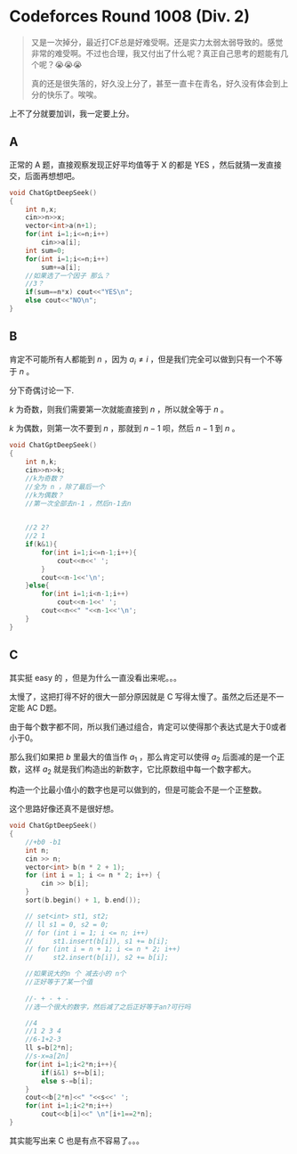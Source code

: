 # Codeforces Round 1008 (Div. 2)

> 又是一次掉分，最近打CF总是好难受啊。还是实力太弱太弱导致的。感觉非常的难受啊。不过也合理，我又付出了什么呢？真正自己思考的题能有几个呢？😭😭😭
>
> 真的还是很失落的，好久没上分了，甚至一直卡在青名，好久没有体会到上分的快乐了。唉唉。

上不了分就要加训，我一定要上分。

## A

正常的 A 题，直接观察发现正好平均值等于 X 的都是 YES ，然后就猜一发直接交，后面再想想吧。

```cpp
void ChatGptDeepSeek()
{
    int n,x;
    cin>>n>>x;
    vector<int>a(n+1);
    for(int i=1;i<=n;i++)
        cin>>a[i];
    int sum=0;
    for(int i=1;i<=n;i++)
        sum+=a[i];
    //如果选了一个因子 那么？
    //3？
    if(sum==n*x) cout<<"YES\n";
    else cout<<"NO\n";
}
```

## B

肯定不可能所有人都能到 $n$ ，因为 $a_i\ne i$ ，但是我们完全可以做到只有一个不等于 $n$ 。

分下奇偶讨论一下.

$k$ 为奇数，则我们需要第一次就能直接到 $n$ ，所以就全等于 $n$ 。

$k$ 为偶数，则第一次不要到 $n$ ，那就到 $n-1$ 呗，然后 $n-1$ 到 $n$ 。

```cpp
void ChatGptDeepSeek()
{
    int n,k;
    cin>>n>>k;
    //k为奇数？
    //全为 n ，除了最后一个
    //k为偶数？
    //第一次全部去n-1 ，然后n-1去n
    

    //2 2?
    //2 1
    if(k&1){
        for(int i=1;i<=n-1;i++){
            cout<<n<<' ';
        }
        cout<<n-1<<'\n';
    }else{
        for(int i=1;i<n-1;i++)
            cout<<n-1<<' ';
        cout<<n<<" "<<n-1<<'\n';
    }
}
```

## C

其实挺 easy 的 ，但是为什么一直没看出来呢。。。

太慢了，这把打得不好的很大一部分原因就是 C 写得太慢了。虽然之后还是不一定能 AC D题。

由于每个数字都不同，所以我们通过组合，肯定可以使得那个表达式是大于0或者小于0。

那么我们如果把 $b$ 里最大的值当作 $a_1$ ，那么肯定可以使得 $a_2$ 后面减的是一个正数，这样 $a_2$ 就是我们构造出的新数字，它比原数组中每一个数字都大。

构造一个比最小值小的数字也是可以做到的，但是可能会不是一个正整数。

这个思路好像还真不是很好想。

```cpp
void ChatGptDeepSeek()
{
    //+b0 -b1
    int n;
    cin >> n;
    vector<int> b(n * 2 + 1);
    for (int i = 1; i <= n * 2; i++) {
        cin >> b[i];
    }
    sort(b.begin() + 1, b.end());

    // set<int> st1, st2;
    // ll s1 = 0, s2 = 0;
    // for (int i = 1; i <= n; i++)
    //     st1.insert(b[i]), s1 += b[i];
    // for (int i = n + 1; i <= n * 2; i++)
    //     st2.insert(b[i]), s2 += b[i];

    //如果说大的n 个 减去小的 n个
    //正好等于了某一个值
    
    //- + - + -
    //选一个很大的数字，然后减了之后正好等于an?可行吗

    //4
    //1 2 3 4
    //6-1+2-3
    ll s=b[2*n];
    //s-x=a[2n]
    for(int i=1;i<2*n;i++){
        if(i&1) s+=b[i];
        else s-=b[i];
    }
    cout<<b[2*n]<<" "<<s<<' ';
    for(int i=1;i<2*n;i++)
        cout<<b[i]<<" \n"[i+1==2*n];
}
```

其实能写出来 C 也是有点不容易了。。。